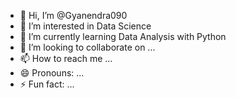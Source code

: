 - 👋 Hi, I’m @Gyanendra090
- 👀 I’m interested in Data Science
- 🌱 I’m currently learning Data Analysis with Python
- 💞️ I’m looking to collaborate on ...
- 📫 How to reach me ...
- 😄 Pronouns: ...
- ⚡ Fun fact: ...

<!---
Gyanendra090/Gyanendra090 is a ✨ special ✨ repository because its `README.md` (this file) appears on your GitHub profile.
You can click the Preview link to take a look at your changes.
--->
